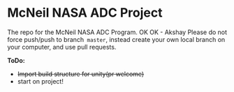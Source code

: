 # McNeil NASA ADC Project
The repo for the McNeil NASA ADC Program.
OK
OK - Akshay
Please do not force push/push to branch` master`, instead create your own local branch on your computer, and use pull requests.

**ToDo:**
- ~~Import build structure for unity(pr welcome)~~
- start on project!
